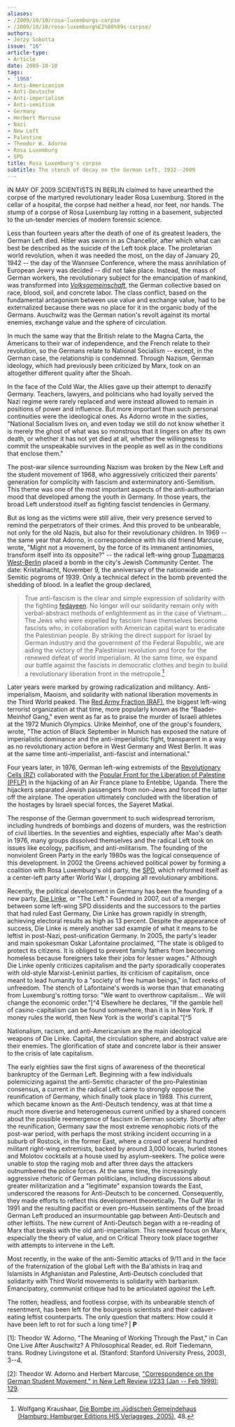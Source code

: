 ```yaml
---
aliases:
- /2009/10/10/rosa-luxemburgs-corpse
- /2009/10/10/rosa-luxemburg%E2%80%99s-corpse/
authors:
- Jerzy Sobotta
issue: "16"
article-type:
- Article
date: 2009-10-10
tags:
- '1968'
- Anti-Americanism
- Anti-Deutsche
- Anti-imperialism
- Anti-semitism
- Germany
- Herbert Marcuse
- Nazi
- New Left
- Palestine
- Theodor W. Adorno
- Rosa Luxemburg
- SPD
title: Rosa Luxemburg's corpse
subtitle: The stench of decay on the German Left, 1932--2009
---
```


IN MAY OF 2009 SCIENTISTS IN BERLIN claimed to have unearthed the corpse of the martyred revolutionary leader Rosa Luxemburg. Stored in the cellar of a hospital, the corpse had neither a head, nor feet, nor hands. The stump of a corpse of Rosa Luxemburg lay rotting in a basement, subjected to the un-tender mercies of modern forensic science.

Less than fourteen years after the death of one of its greatest leaders, the German Left died. Hitler was sworn in as Chancellor, after which what can best be described as the suicide of the Left took place. The proletarian world revolution, when it was needed the most, on the day of January 20, 1942 -- the day of the Wannsee Conference, where the mass annihilation of European Jewry was decided -- did not take place. Instead, the mass of German workers, the revolutionary subject for the emancipation of mankind, was transformed into [*Volksgemeinschaft*](http://en.wikipedia.org/wiki/Volksgemeinschaft), the German collective based on race, blood, soil, and concrete labor. The class conflict, based on the fundamental antagonism between use value and exchange value, had to be externalized because there was no place for it in the organic body of the Germans. Auschwitz was the German nation's revolt against its mortal enemies, exchange value and the sphere of circulation.

In much the same way that the British relate to the Magna Carta, the Americans to their war of independence, and the French relate to their revolution, so the Germans relate to National Socialism -- except, in the German case, the relationship is condemned. Through Nazism, German ideology, which had previously been criticized by Marx, took on an altogether different quality after the Shoah.

In the face of the Cold War, the Allies gave up their attempt to denazify Germany. Teachers, lawyers, and politicians who had loyally served the Nazi regime were rarely replaced and were instead allowed to remain in positions of power and influence. But more important than such personal continuities were the ideological ones. As Adorno wrote in the sixties, "National Socialism lives on, and even today we still do not know whether it is merely the ghost of what was so monstrous that it lingers on after its own death, or whether it has not yet died at all, whether the willingness to commit the unspeakable survives in the people as well as in the conditions that enclose them."

The post-war silence surrounding Nazism was broken by the New Left and the student movement of 1968, who aggressively criticized their parents' generation for complicity with fascism and exterminatory anti-Semitism. This theme was one of the most important aspects of the anti-authoritarian mood that developed among the youth in Germany. In those years, the broad Left understood itself as fighting fascist tendencies in Germany.

But as long as the victims were still alive, their very presence served to remind the perpetrators of their crimes. And this proved to be unbearable, not only for the old Nazis, but also for their revolutionary children. In 1969 -- the same year that Adorno, in correspondence with his old friend Marcuse, wrote, "Might not a movement, by the force of its immanent antinomies, transform itself into its opposite?" -- the radical left-wing group [Tupamaros West-Berlin](http://de.wikipedia.org/wiki/Tupamaros_West-Berlin) placed a bomb in the city's Jewish Community Center. The date: Kristallnacht, November 9, the anniversary of the nationwide anti-Semitic pogroms of 1939. Only a technical defect in the bomb prevented the shedding of blood. In a leaflet the group declared,

> True anti-fascism is the clear and simple expression of solidarity with the fighting [fedayeen](http://en.wikipedia.org/wiki/Fedayeen). No longer will our solidarity remain only with verbal-abstract methods of enlightenment as in the case of Vietnam... The Jews who were expelled by fascism have themselves become fascists who, in collaboration with American capital want to eradicate the Palestinian people. By striking the direct support for Israel by German industry and the government of the Federal Republic, we are aiding the victory of the Palestinian revolution and force for the renewed defeat of world imperialism. At the same time, we expand our battle against the fascists in democratic clothes and begin to build a revolutionary liberation front in the metropole.[^3]

Later years were marked by growing radicalization and militancy. Anti-imperialism, Maoism, and solidarity with national liberation movements in the Third World peaked. The [Red Army Fraction (RAF)](http://en.wikipedia.org/wiki/Red_Army_Faction), the biggest left-wing terrorist organization at that time, more popularly known as the "Baader-Meinhof Gang," even went as far as to praise the murder of Israeli athletes at the 1972 Munich Olympics. Ulrike Meinhof, one of the group's founders, wrote, "The action of Black September in Munich has exposed the nature of imperialistic dominance and the anti-imperialistic fight, transparent in a way as no revolutionary action before in West Germany and West Berlin. It was at the same time anti-imperialist, anti-fascist and international."

Four years later, in 1976, German left-wing extremists of the [Revolutionary Cells (RZ)](http://en.wikipedia.org/wiki/Revolutionary_Cells_(RZ)) collaborated with the [Popular Front for the Liberation of Palestine (PFLP)](http://en.wikipedia.org/wiki/Popular_Front_for_the_Liberation_of_Palestine) in the hijacking of an Air France plane to Entebbe, Uganda. There the hijackers separated Jewish passengers from non-Jews and forced the latter off the airplane. The operation ultimately concluded with the liberation of the hostages by Israeli special forces, the Sayeret Matkal.

The response of the German government to such widespread terrorism, including hundreds of bombings and dozens of murders, was the restriction of civil liberties. In the seventies and eighties, especially after Mao's death in 1976, many groups dissolved themselves and the radical Left took on issues like ecology, pacifism, and anti-militarism. The founding of the nonviolent Green Party in the early 1980s was the logical consequence of this development. In 2002 the Greens achieved political power by forming a coalition with Rosa Luxemburg's old party, the [SPD](http://en.wikipedia.org/wiki/Social_Democratic_Party_of_Germany), which reformed itself as a center-left party after World War I, dropping all revolutionary ambitions.

Recently, the political development in Germany has been the founding of a new party, [Die Linke](http://en.wikipedia.org/wiki/Die_Linke), or "The Left." Founded in 2007, out of a merger between some left-wing SPD dissidents and the successors to the parties that had ruled East Germany, Die Linke has grown rapidly in strength, achieving electoral results as high as 13 percent. Despite the appearance of success, Die Linke is merely another sad example of what it means to be leftist in post-Nazi, post-unification Germany. In 2005, the party's leader and main spokesman Oskar Lafontaine proclaimed, "The state is obliged to protect its citizens. It is obliged to prevent family fathers from becoming homeless because foreigners take their jobs for lesser wages." Although Die Linke openly criticizes capitalism and the party sporadically cooperates with old-style Marxist-Leninist parties, its criticism of capitalism, once meant to lead humanity to a "society of free human beings," in fact reeks of unfreedom. The stench of Lafontaine's words is worse than that emanating from Luxemburg's rotting torso: "We want to overthrow capitalism... We will change the economic order."[^4 Elsewhere he declares, "If the gamble hell of casino-capitalism can be found somewhere, than it is in New York. If money rules the world, then New York is the world's capital."[^5

Nationalism, racism, and anti-Americanism are the main ideological weapons of Die Linke. Capital, the circulation sphere, and abstract value are their enemies. The glorification of state and concrete labor is their answer to the crisis of late capitalism.

The early eighties saw the first signs of awareness of the theoretical bankruptcy of the German Left. Beginning with a few individuals polemicizing against the anti-Semitic character of the pro-Palestinian consensus, a current in the radical Left came to strongly oppose the reunification of Germany, which finally took place in 1989. This current, which became known as the Anti-Deutsch tendency, was at that time a much more diverse and heterogeneous current unified by a shared concern about the possible reemergence of fascism in German society. Shortly after the reunification, Germany saw the most extreme xenophobic riots of the post-war period, with perhaps the most striking incident occurring in a suburb of Rostock, in the former East, where a crowd of several hundred militant right-wing extremists, backed by around 3,000 locals, hurled stones and Molotov cocktails at a house used by asylum-seekers. The police were unable to stop the raging mob and after three days the attackers outnumbered the police forces. At the same time, the increasingly aggressive rhetoric of German politicians, including discussions about greater militarization and a "legitimate" expansion towards the East, underscored the reasons for Anti-Deutsch to be concerned. Consequently, they made efforts to reflect this development theoretically. The Gulf War in 1991 and the resulting pacifist or even pro-Hussein sentiments of the broad German Left produced an insurmountable gap between Anti-Deutsch and other leftists. The new current of Anti-Deutsch began with a re-reading of Marx that breaks with the old anti-imperialism. This renewed focus on Marx, especially the theory of value, and on Critical Theory took place together with attempts to intervene in the Left.

Most recently, in the wake of the anti-Semitic attacks of 9/11 and in the face of the fraternization of the global Left with the Ba'athists in Iraq and Islamists in Afghanistan and Palestine, Anti-Deutsch concluded that solidarity with Third World movements is solidarity with barbarism. Emancipatory, communist critique had to be articulated *against* the Left.

The rotten, headless, and footless corpse, with its unbearable stench of resentment, has been left for the bourgeois scientists and their cadaver-eating leftist counterparts. The only question that matters: How could it have been left to rot for such a long time? | **P**


[1]: Theodor W. Adorno, "The Meaning of Working Through the Past," in Can One Live After Auschwitz? A Philosophical Reader, ed. Rolf Tiedemann, trans. Rodney Livingstone et al. (Stanford: Stanford University Press, 2003), 3--4.

[2]: Theodor W. Adorno and Herbert Marcuse, ["Correspondence on the German Student Movement," in New Left Review I/233 (Jan -- Feb 1999): 129](http://www.newleftreview.org/?view=1982).

[^3]: Wolfgang Kraushaar, [Die Bombe im Jüdischen Gemeindehaus (Hamburg: Hamburger Editions HIS Verlagsges, 2005)](http://www.amazon.de/Die-Bombe-im-J%C3%BCdischen-Gemeindehaus/dp/3936096538), 48.

[^4]: Oskar Lafontaine, ["We Want to Overthrow Capitalism," interview by Spiegel](http://www.spiegel.de/international/germany/0,1518,624880,00.html#ref=nlint)Online, May 14, 2009.

[^5]: Oskar Lafontaine, ["Das Ressentiment hat einen Namen -- Oskar L.,"](waiting.blogsport.de/2009/03/24/das-ressentiment-hat-einen-namen-oskar-l/) Wartezeit überbrücken, posted March 24, 2009.
